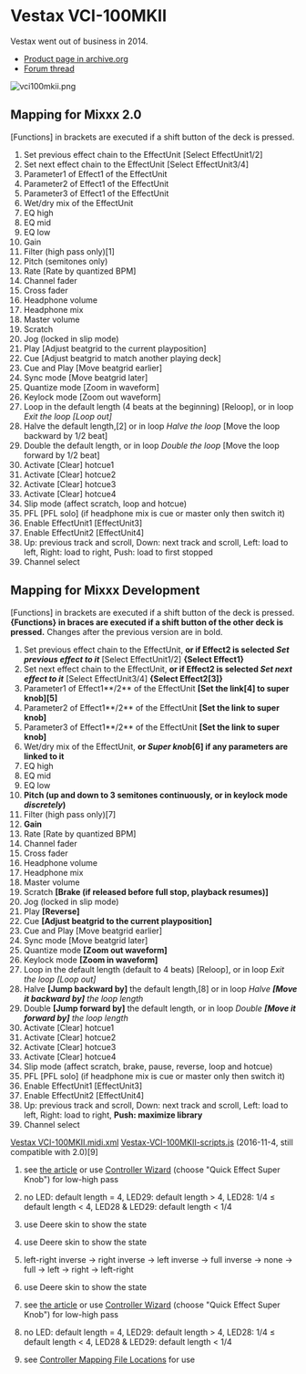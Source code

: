 # Vestax VCI-100MKII

Vestax went out of business in 2014.

  - [Product page in
    archive.org](http://web.archive.org/web/20140809134938/http://www.vestax.com/v/products/detail.php?cate_id=118&parent_id=8)
  - [Forum thread](http://www.mixxx.org/forums/viewtopic.php?f=7&t=6038)

![vci100mkii.png](vci100mkii.png)

## Mapping for Mixxx 2.0

\[Functions\] in brackets are executed if a shift button of the deck is
pressed.

1.  Set previous effect chain to the EffectUnit \[Select EffectUnit1/2\]
2.  Set next effect chain to the EffectUnit \[Select EffectUnit3/4\]
3.  Parameter1 of Effect1 of the EffectUnit
4.  Parameter2 of Effect1 of the EffectUnit
5.  Parameter3 of Effect1 of the EffectUnit
6.  Wet/dry mix of the EffectUnit
7.  EQ high
8.  EQ mid
9.  EQ low
10. Gain
11. Filter (high pass only)\[1\]
12. Pitch (semitones only)
13. Rate \[Rate by quantized BPM\]
14. Channel fader
15. Cross fader
16. Headphone volume
17. Headphone mix
18. Master volume
19. Scratch
20. Jog (locked in slip mode)
21. Play \[Adjust beatgrid to the current playposition\]
22. Cue \[Adjust beatgrid to match another playing deck\]
23. Cue and Play \[Move beatgrid earlier\]
24. Sync mode \[Move beatgrid later\]
25. Quantize mode \[Zoom in waveform\]
26. Keylock mode \[Zoom out waveform\]
27. Loop in the default length (4 beats at the beginning) \[Reloop\], or
    in loop *Exit the loop \[Loop out\]*
28. Halve the default length,\[2\] or in loop *Halve the loop* \[Move
    the loop backward by 1/2 beat\]
29. Double the default length, or in loop *Double the loop* \[Move the
    loop forward by 1/2 beat\]
30. Activate \[Clear\] hotcue1
31. Activate \[Clear\] hotcue2
32. Activate \[Clear\] hotcue3
33. Activate \[Clear\] hotcue4
34. Slip mode (affect scratch, loop and hotcue)
35. PFL \[PFL solo\] (if headphone mix is cue or master only then switch
    it)
36. Enable EffectUnit1 \[EffectUnit3\]
37. Enable EffectUnit2 \[EffectUnit4\]
38. Up: previous track and scroll, Down: next track and scroll, Left:
    load to left, Right: load to right, Push: load to first stopped
39. Channel select

## Mapping for Mixxx Development

\[Functions\] in brackets are executed if a shift button of the deck is
pressed. **{Functions} in braces are executed if a shift button of the
other deck is pressed.** Changes after the previous version are in bold.

1.  Set previous effect chain to the EffectUnit, **or if Effect2 is
    selected *Set previous effect to it*** \[Select EffectUnit1/2\]
    **{Select Effect1}**
2.  Set next effect chain to the EffectUnit, **or if Effect2 is selected
    *Set next effect to it*** \[Select EffectUnit3/4\] **{Select
    Effect2\[3\]}**
3.  Parameter1 of Effect1**/2** of the EffectUnit **\[Set the link\[4\]
    to super knob\]\[5\]**
4.  Parameter2 of Effect1**/2** of the EffectUnit **\[Set the link to
    super knob\]**
5.  Parameter3 of Effect1**/2** of the EffectUnit **\[Set the link to
    super knob\]**
6.  Wet/dry mix of the EffectUnit, **or *Super knob*\[6\] if any
    parameters are linked to it**
7.  EQ high
8.  EQ mid
9.  EQ low
10. **Pitch (up and down to 3 semitones continuously, or in keylock mode
    *discretely*)**
11. Filter (high pass only)\[7\]
12. **Gain**
13. Rate \[Rate by quantized BPM\]
14. Channel fader
15. Cross fader
16. Headphone volume
17. Headphone mix
18. Master volume
19. Scratch **\[Brake (if released before full stop, playback
    resumes)\]**
20. Jog (locked in slip mode)
21. Play **\[Reverse\]**
22. Cue **\[Adjust beatgrid to the current playposition\]**
23. Cue and Play \[Move beatgrid earlier\]
24. Sync mode \[Move beatgrid later\]
25. Quantize mode **\[Zoom out waveform\]**
26. Keylock mode **\[Zoom in waveform\]**
27. Loop in the default length (default to 4 beats) \[Reloop\], or in
    loop *Exit the loop \[Loop out\]*
28. Halve **\[Jump backward by\]** the default length,\[8\] or in loop
    *Halve **\[Move it backward by\]** the loop length*
29. Double **\[Jump forward by\]** the default length, or in loop
    *Double **\[Move it forward by\]** the loop length*
30. Activate \[Clear\] hotcue1
31. Activate \[Clear\] hotcue2
32. Activate \[Clear\] hotcue3
33. Activate \[Clear\] hotcue4
34. Slip mode (affect scratch, brake, pause, reverse, loop and hotcue)
35. PFL \[PFL solo\] (if headphone mix is cue or master only then switch
    it)
36. Enable EffectUnit1 \[EffectUnit3\]
37. Enable EffectUnit2 \[EffectUnit4\]
38. Up: previous track and scroll, Down: next track and scroll, Left:
    load to left, Right: load to right, **Push: maximize library**
39. Channel select

[Vestax
VCI-100MKII.midi.xml](https://raw.githubusercontent.com/sohet/mixxx/master/res/controllers/Vestax%20VCI-100MKII.midi.xml)
[Vestax-VCI-100MKII-scripts.js](https://raw.githubusercontent.com/sohet/mixxx/master/res/controllers/Vestax-VCI-100MKII-scripts.js)
(2016-11-4, still compatible with 2.0)\[9\]

1.  see [the
    article](http://www.mixxx.org/forums/viewtopic.php?f=7&t=6038&start=20#p25804)
    or use [Controller
    Wizard](http://www.mixxx.org/manual/2.0/chapters/advanced_topics.html)
    (choose "Quick Effect Super Knob") for low-high pass

2.  no LED: default length = 4, LED29: default length \> 4, LED28: 1/4 ≤
    default length \< 4, LED28 & LED29: default length \< 1/4

3.  use Deere skin to show the state

4.  use Deere skin to show the state

5.  left-right inverse -\> right inverse -\> left inverse -\> full
    inverse -\> none -\> full -\> left -\> right -\> left-right

6.  use Deere skin to show the state

7.  see [the
    article](http://www.mixxx.org/forums/viewtopic.php?f=7&t=6038&start=20#p25804)
    or use [Controller
    Wizard](http://www.mixxx.org/manual/2.0/chapters/advanced_topics.html)
    (choose "Quick Effect Super Knob") for low-high pass

8.  no LED: default length = 4, LED29: default length \> 4, LED28: 1/4 ≤
    default length \< 4, LED28 & LED29: default length \< 1/4

9.  see [Controller Mapping File
    Locations](controller_mapping_file_locations) for use
